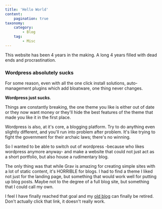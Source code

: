 ```yaml
---
title: 'Hello World'
content:
    pagination: true
taxonomy:
    category:
        - Blog
    tag:
        - Misc
---
```


This website has been 4 years in the making. A long 4 years filled with dead ends and procrastination. 
### Wordpress absolutely sucks
For some reason, even with all the one click install solutions, auto-management plugins which add bloatware, one thing never changes.

**Wordpress just sucks**.

Things are constantly breaking, the one theme you like is either out of date or they now want money or they'll hide the best features of the theme that made you like it in the first place.

Wordpress is also, at it's core, a blogging platform. Try to do anything even slightly different, and you'll run into problem after problem. It's like trying to fight the government for their archaic laws; there's no winning.

So I wanted to be able to switch out of wordpress -because who likes wordpress anymore anyway- and make a website that could not just act as a short portfolio, but also house a rudimentary blog.

The only thing was that while Grav is amazing for creating simple sites with a lot of static content, it's HORRIBLE for blogs. I had to find a theme I liked not just for the landing page, but something that would work well for putting up blog posts. Maybe not to the degree of a full blog site, but something that I could call my own.

I feel I have finally reached that goal and my [old blog](https://archive.aashishvasudevan.com) can finally be retired.
Don't actually click that link, it doesn't really work.